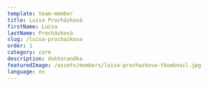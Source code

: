 ```yaml
---
template: team-member
title: Luisa Procházková
firstName: Luisa
lastName: Procházková
slug: /luisa-prochazkova
order: 1
category: core
description: doktorandka
featuredImage: /assets/members/luisa-prochazkova-thumbnail.jpg
language: en
---
```


